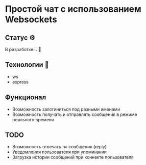 # Простой чат с использованием Websockets

## Статус ⚙️

В разработке... 🚧

## Технологии 📐

- ws
- express

## Функционал

- Возможность залогиниться под разными именами
- Возможность получать и отправлять сообщения в режиме реального времени

## TODO

- Возможность отвечать на сообщения (reply)
- Уведомления пользователя при упоминании
- Загрузка истории сообщений при коннекте пользователя

